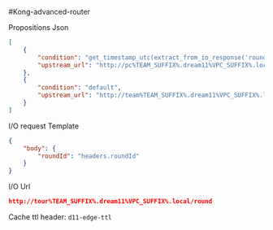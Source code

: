#Kong-advanced-router

Propositions Json

```json
[
    {
        "condition": "get_timestamp_utc(extract_from_io_response('round.RoundStartTime')) > get_current_timestamp_utc()",
        "upstream_url": "http://pc%TEAM_SUFFIX%.dream11%VPC_SUFFIX%.local:5000/myteam"
    },
    {
        "condition": "default",
        "upstream_url": "http://team%TEAM_SUFFIX%.dream11%VPC_SUFFIX%.local:5000/myteam1"
    }
]
```

I/O request Template

```json
{
    "body": {
        "roundId": "headers.roundId"
    }
}
```

I/O Url
```json
http://tour%TEAM_SUFFIX%.dream11%VPC_SUFFIX%.local/round
```
Cache ttl header: `d11-edge-ttl`

